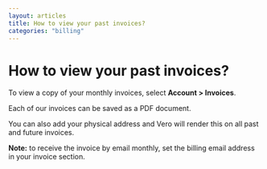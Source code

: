```yaml
---
layout: articles
title: How to view your past invoices?
categories: "billing"
---
```


# How to view your past invoices?

To view a copy of your monthly invoices, select **Account > Invoices**.

Each of our invoices can be saved as a PDF document.

You can also add your physical address and Vero will render this on all past and future invoices.

**Note:** to receive the invoice by email monthly, set the billing email address in your invoice section.